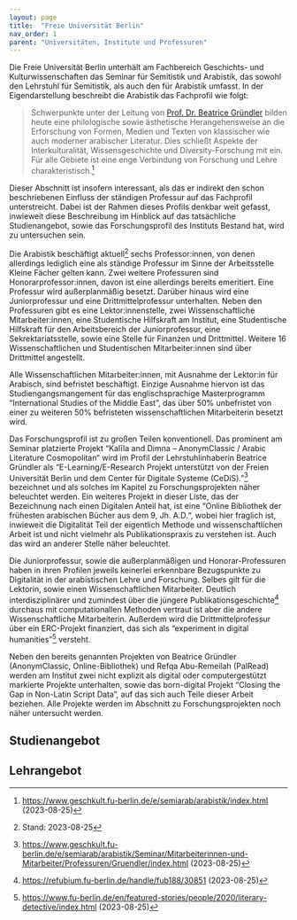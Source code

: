 ```yaml
---
layout: page
title:  "Freie Universität Berlin"
nav_order: 1
parent: "Universitäten, Institute und Professuren"
---
```


Die Freie Universität Berlin unterhält am Fachbereich Geschichts- und Kulturwissenschaften das Seminar für Semitistik und Arabistik, das sowohl den Lehrstuhl für Semitistik, als auch den für Arabistik umfasst. In der Eigendarstellung beschreibt die Arabistik das Fachprofil wie folgt:

> Schwerpunkte unter der Leitung von [Prof. Dr. Beatrice Gründler](https://www.geschkult.fu-berlin.de/e/semiarab/arabistik/Seminar/Mitarbeiterinnen-und-Mitarbeiter/Professuren/Gruendler/index.html) bilden heute eine philologische sowie ästhetische Herangehensweise an die Erforschung von Formen, Medien und Texten von klassischer wie auch moderner arabischer Literatur. Dies schließt Aspekte der Interkulturalität, Wissensgeschichte und Diversity-Forschung mit ein. Für alle Gebiete ist eine enge Verbindung von Forschung und Lehre charakteristisch.[^1]

Dieser Abschnitt ist insofern interessant, als das er indirekt den schon beschriebenen Einfluss der ständigen Professur auf das Fachprofil unterstreicht. Dabei ist der Rahmen dieses Profils denkbar weit gefasst, inwieweit diese Beschreibung im Hinblick auf das tatsächliche Studienangebot, sowie das Forschungsprofil des Instituts Bestand hat, wird zu untersuchen sein.

Die Arabistik beschäftigt aktuell[^2] sechs Professor:innen, von denen allerdings lediglich eine als ständige Professur im Sinne der Arbeitsstelle Kleine Fächer gelten kann. Zwei weitere Professuren sind Honorarprofessor:innen, davon ist eine allerdings bereits emeritiert. Eine Professur wird außerplanmäßig besetzt. Darüber hinaus wird eine Juniorprofessur und eine Drittmittelprofessur unterhalten. Neben den Professuren gibt es eine Lektor:innenstelle, zwei Wissenschaftliche Mitarbeiter:innen, eine Studentische Hilfskraft am Institut, eine Studentische Hilfskraft für den Arbeitsbereich der Juniorprofessur, eine Sekrektariatsstelle, sowie eine Stelle für Finanzen und Drittmittel. Weitere 16 Wissenschaftlichen und Studentischen Mitarbeiter:innen sind über Drittmittel angestellt. 

Alle Wissenschaftlichen Mitarbeiter:innen, mit Ausnahme der Lektor:in für Arabisch, sind befristet beschäftigt. Einzige Ausnahme hiervon ist das Studiengangsmangement für das englischsprachige Masterprogramm “International Studies of the Middle East”, das über 50% unbefristet von einer zu weiteren 50% befristeten wissenschaftlichen Mitarbeiterin besetzt wird.

Das Forschungsprofil ist zu großen Teilen konventionell. Das prominent am Seminar platzierte Projekt “Kalīla and Dimna – AnonymClassic / Arabic Literature Cosmopolitan“ wird im Profil der Lehrstuhlinhaberin Beatrice Gründler als “E-Learning/E-Research Projekt unterstützt von der Freien Universität Berlin und dem Center für Digitale Systeme (CeDiS).”[^3] bezeichnet und als solches im Kapitel zu Forschungsprojekten näher beleuchtet werden. Ein weiteres Projekt in dieser Liste, das der Bezeichnung nach einen Digitalen Anteil hat, ist eine “Online Bibliothek der frühesten arabischen Bücher aus dem 9, Jh. A.D.“, wobei hier fraglich ist, inwieweit die Digitalität Teil der eigentlich Methode und wissenschaftlichen Arbeit ist und nicht vielmehr als Publikationspraxis zu verstehen ist. Auch das wird an anderer Stelle näher beleuchtet.

Die Juniorprofessur, sowie die außerplanmäßigen und Honorar-Professuren haben in ihren Profilen jeweils keinerlei erkennbare Bezugspunkte zu Digitalität in der arabistischen Lehre und Forschung. Selbes gilt für die Lektorin, sowie einen Wissenschaftlichen Mitarbeiter. Deutlich interdisziplinärer und zumindest über die jüngere Publikationsgeschichte[^4] durchaus mit computationallen Methoden vertraut ist aber die andere Wissenschaftliche Mitarbeiterin. Außerdem wird die Drittmittelprofessur über ein ERC-Projekt finanziert, das sich als “experiment in digital humanities”[^5] versteht.

Neben den bereits genannten Projekten von Beatrice Gründler (AnonymClassic, Online-Bibliothek) und Refqa Abu-Remeilah (PalRead) werden am Institut zwei nicht explizit als digital oder computergestützt markierte Projekte unterhalten, sowie das born-digital Projekt “Closing the Gap in Non-Latin Script Data”, auf das sich auch Teile dieser Arbeit beziehen. Alle Projekte werden im Abschnitt zu Forschungsprojekten noch näher untersucht werden.

## Studienangebot


## Lehrangebot


[^1]: https://www.geschkult.fu-berlin.de/e/semiarab/arabistik/index.html (2023-08-25)
[^2]: Stand: 2023-08-25
[^3]: https://www.geschkult.fu-berlin.de/e/semiarab/arabistik/Seminar/Mitarbeiterinnen-und-Mitarbeiter/Professuren/Gruendler/index.html (2023-08-25)
[^4]: https://refubium.fu-berlin.de/handle/fub188/30851 (2023-08-25)
[^5]: https://www.fu-berlin.de/en/featured-stories/people/2020/literary-detective/index.html (2023-08-25)